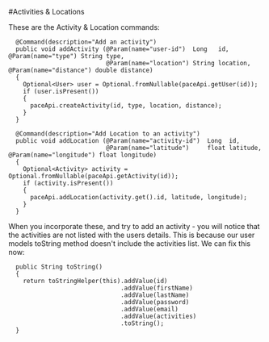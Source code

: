 #Activities & Locations

These are the Activity & Location commands:

~~~
  @Command(description="Add an activity")
  public void addActivity (@Param(name="user-id")  Long   id,       @Param(name="type") String type, 
                           @Param(name="location") String location, @Param(name="distance") double distance)
  {
    Optional<User> user = Optional.fromNullable(paceApi.getUser(id));
    if (user.isPresent())
    {
      paceApi.createActivity(id, type, location, distance);
    }
  }
  
  @Command(description="Add Location to an activity")
  public void addLocation (@Param(name="activity-id")  Long  id,   
                           @Param(name="latitude")     float latitude, @Param(name="longitude") float longitude)
  {
    Optional<Activity> activity = Optional.fromNullable(paceApi.getActivity(id));
    if (activity.isPresent())
    {
      paceApi.addLocation(activity.get().id, latitude, longitude);
    }
  }
~~~

When you incorporate these, and try to add an activity - you will notice that the activities are not listed with the users details. This is because our user models toString method doesn't include the activities list. We can fix this now:

~~~
  public String toString()
  {
    return toStringHelper(this).addValue(id)
                               .addValue(firstName)
                               .addValue(lastName)
                               .addValue(password)
                               .addValue(email)   
                               .addValue(activities)
                               .toString();
  }
~~~



